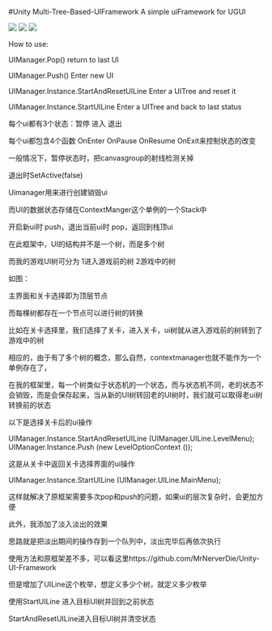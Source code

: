 #Unity Multi-Tree-Based-UIFramework
A simple uiFramework for UGUI

<img src=http://chuantu.biz/t5/35/1475049580x3690160064.png />

<img src=http://chuantu.biz/t5/35/1475049746x2728309645.png />

<img src=http://chuantu.biz/t5/35/1475049985x2728309645.png />

How to use:

UIManager.Pop()  return to last UI

UIManager.Push() Enter new UI

UIManager.Instance.StartAndResetUILine Enter a UITree and reset it

UIManager.Instance.StartUILine  Enter a UITree and back to last status

每个ui都有3个状态：暂停 进入 退出

每个ui都包含4个函数 OnEnter OnPause OnResume OnExit来控制状态的改变

一般情况下，暂停状态时，把canvasgroup的射线检测关掉

退出时SetActive(false)

Uimanager用来进行创建销毁ui

而UI的数据状态存储在ContextManger这个单例的一个Stack中

开启新ui时 push，退出当前ui时 pop，返回到栈顶ui


在此框架中，UI的结构并不是一个树，而是多个树

而我的游戏UI树可分为    1进入游戏前的树   2游戏中的树

如图：

 


主界面和关卡选择即为顶层节点

而每棵树都存在一个节点可以进行树的转换

比如在关卡选择里，我们选择了关卡，进入关卡，ui树就从进入游戏前的树转到了游戏中的树

相应的，由于有了多个树的概念，那么自然，contextmanager也就不能作为一个单例存在了，

在我的框架里，每一个树类似于状态机的一个状态，而与状态机不同，老的状态不会销毁，而是会保存起来，当从新的UI树转回老的UI树时，我们就可以取得老ui树转换前的状态

以下是选择关卡后的ui操作

UIManager.Instance.StartAndResetUILine (UIManager.UILine.LevelMenu);
                UIManager.Instance.Push (new LevelOptionContext ()); 

这是从关卡中返回关卡选择界面的ui操作

UIManager.Instance.StartUILine (UIManager.UILine.MainMenu); 

 

这样就解决了原框架需要多次pop和push的问题，如果ui的层次复杂时，会更加方便

此外，我添加了淡入淡出的效果

思路就是把淡出期间的操作存到一个队列中，淡出完毕后再依次执行



使用方法和原框架差不多，可以看这里https://github.com/MrNerverDie/Unity-UI-Framework

但是增加了UILine这个枚举，想定义多少个树，就定义多少枚举

使用StartUILine 进入目标UI树并回到之前状态

StartAndResetUILine进入目标UI树并清空状态
